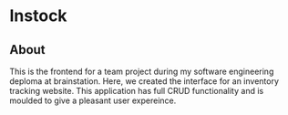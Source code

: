 # Instock
## About
This is the frontend for a team project during my software engineering deploma at brainstation. Here, we created the interface for an inventory tracking website. This application has full CRUD functionality and is moulded to give a pleasant user expereince. 
